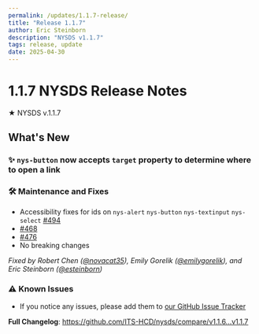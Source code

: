 ```yaml
---
permalink: /updates/1.1.7-release/
title: "Release 1.1.7"
author: Eric Steinborn
description: "NYSDS v1.1.7"
tags: release, update
date: 2025-04-30
---
```


# 1.1.7 NYSDS Release Notes
★ NYSDS v.1.1.7
## What's New 

### ✨ `nys-button` now accepts `target` property to determine where to open a link

### 🛠 Maintenance and Fixes

- Accessibility fixes for ids on `nys-alert` `nys-button` `nys-textinput` `nys-select` [#494](https://github.com/its-hcd/nysds/issues/494)
- [#468](https://github.com/its-hcd/nysds/issues/468)  
- [#476](https://github.com/its-hcd/nysds/issues/476) 
- No breaking changes

_Fixed by Robert Chen ([@novacat35](https://github.com/novacat35)), Emily Gorelik ([@emilygorelik](https://github.com/emilygorelik)), and Eric Steinborn ([@esteinborn](https://github.com/esteinborn))_

### ⚠️ Known Issues

- If you notice any issues, please add them to [our GitHub Issue Tracker](https://github.com/ITS-HCD/nysds/issues)

**Full Changelog**: https://github.com/ITS-HCD/nysds/compare/v1.1.6...v1.1.7
